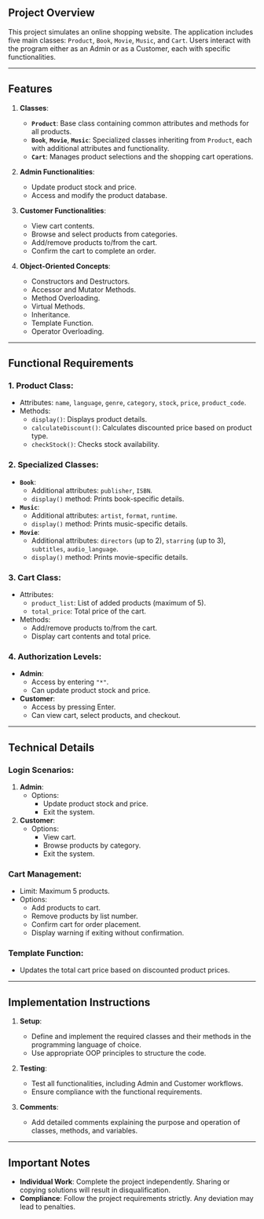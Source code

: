 ## Project Overview  
This project simulates an online shopping website. The application includes five main classes: `Product`, `Book`, `Movie`, `Music`, and `Cart`. Users interact with the program either as an Admin or as a Customer, each with specific functionalities.  

---  

## Features  
1. **Classes**:  
   - **`Product`**: Base class containing common attributes and methods for all products.  
   - **`Book`**, **`Movie`**, **`Music`**: Specialized classes inheriting from `Product`, each with additional attributes and functionality.  
   - **`Cart`**: Manages product selections and the shopping cart operations.  

2. **Admin Functionalities**:  
   - Update product stock and price.  
   - Access and modify the product database.  

3. **Customer Functionalities**:  
   - View cart contents.  
   - Browse and select products from categories.  
   - Add/remove products to/from the cart.  
   - Confirm the cart to complete an order.  

4. **Object-Oriented Concepts**:  
   - Constructors and Destructors.  
   - Accessor and Mutator Methods.  
   - Method Overloading.  
   - Virtual Methods.  
   - Inheritance.  
   - Template Function.  
   - Operator Overloading.  

---  

## Functional Requirements  

### 1. **Product Class**:  
   - Attributes: `name`, `language`, `genre`, `category`, `stock`, `price`, `product_code`.  
   - Methods:  
     - `display()`: Displays product details.  
     - `calculateDiscount()`: Calculates discounted price based on product type.  
     - `checkStock()`: Checks stock availability.  

### 2. **Specialized Classes**:  
   - **`Book`**:  
     - Additional attributes: `publisher`, `ISBN`.  
     - `display()` method: Prints book-specific details.  
   - **`Music`**:  
     - Additional attributes: `artist`, `format`, `runtime`.  
     - `display()` method: Prints music-specific details.  
   - **`Movie`**:  
     - Additional attributes: `directors` (up to 2), `starring` (up to 3), `subtitles`, `audio_language`.  
     - `display()` method: Prints movie-specific details.  

### 3. **Cart Class**:  
   - Attributes:  
     - `product_list`: List of added products (maximum of 5).  
     - `total_price`: Total price of the cart.  
   - Methods:  
     - Add/remove products to/from the cart.  
     - Display cart contents and total price.  

### 4. **Authorization Levels**:  
   - **Admin**:  
     - Access by entering `"*"`.  
     - Can update product stock and price.  
   - **Customer**:  
     - Access by pressing Enter.  
     - Can view cart, select products, and checkout.  

---  

## Technical Details  

### Login Scenarios:  
1. **Admin**:  
   - Options:  
     - Update product stock and price.  
     - Exit the system.  
2. **Customer**:  
   - Options:  
     - View cart.  
     - Browse products by category.  
     - Exit the system.  

### Cart Management:  
- Limit: Maximum 5 products.  
- Options:  
  - Add products to cart.  
  - Remove products by list number.  
  - Confirm cart for order placement.  
  - Display warning if exiting without confirmation.  

### Template Function:  
- Updates the total cart price based on discounted product prices.  

---  

## Implementation Instructions  
1. **Setup**:  
   - Define and implement the required classes and their methods in the programming language of choice.  
   - Use appropriate OOP principles to structure the code.  

2. **Testing**:  
   - Test all functionalities, including Admin and Customer workflows.  
   - Ensure compliance with the functional requirements.  

3. **Comments**:  
   - Add detailed comments explaining the purpose and operation of classes, methods, and variables.  

---  

## Important Notes  
- **Individual Work**: Complete the project independently. Sharing or copying solutions will result in disqualification.  
- **Compliance**: Follow the project requirements strictly. Any deviation may lead to penalties.  
